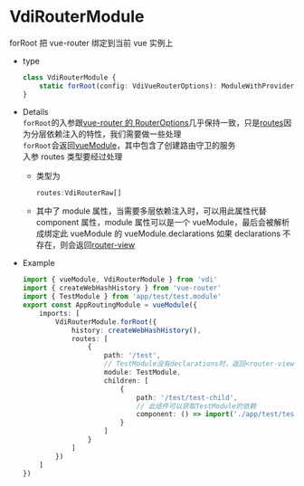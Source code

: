 # VdiRouterModule

forRoot 把 vue-router 绑定到当前 vue 实例上

-   type
    ```ts
    class VdiRouterModule {
        static forRoot(config: VdiVueRouterOptions): ModuleWithProviders
    }
    ```
-   Details  
    `forRoot`的入参跟[vue-router 的 RouterOptions](https://router.vuejs.org/zh/api/#parsequery)几乎保持一致，只是[routes](https://router.vuejs.org/zh/api/#routes)因为分层依赖注入的特性，我们需要做一些处理  
    `forRoot`会返回[vueModule](/guide/API/vueModule)，其中包含了创建路由守卫的服务  
    入参 routes 类型要经过处理

    -   类型为

        ```ts
        routes:VdiRouterRaw[]
        ```

    -   其中了 module 属性，当需要多层依赖注入时，可以用此属性代替 component 属性，module 属性可以是一个 vueModule，最后会被解析成绑定此 vueModule 的 vueModule.declarations 如果 declarations 不存在，则会返回[router-view](https://router.vuejs.org/zh/api/#router-view-props)

-   Example
    ```ts
    import { vueModule, VdiRouterModule } from 'vdi'
    import { createWebHashHistory } from 'vue-router'
    import { TestModule } from 'app/test/test.module'
    export const AppRoutingModule = vueModule({
        imports: [
            VdiRouterModule.forRoot({
                history: createWebHashHistory(),
                routes: [
                    {
                        path: '/test',
                        // TestModule没有declarations时，返回<router-view />
                        module: TestModule,
                        children: [
                            {
                                path: '/test/test-child',
                                // 此组件可以获取TestModule的依赖
                                component: () => import('./app/test/test.vue')
                            }
                        ]
                    }
                ]
            })
        ]
    })
    ```
